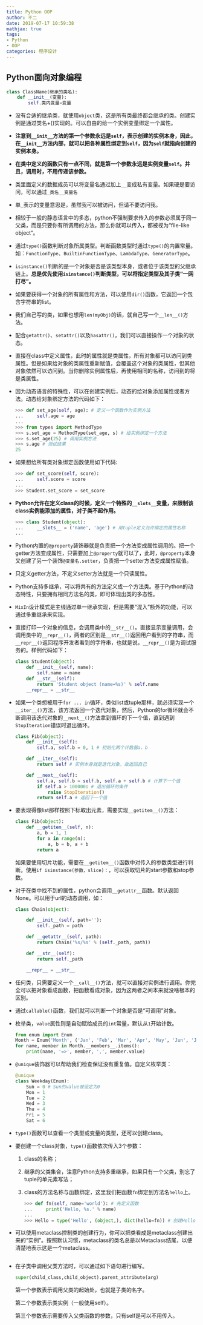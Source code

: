 ```yaml
---
title: Python OOP
author: 不二
date: 2019-07-17 10:59:38
mathjax: true
tags: 
- Python
- OOP
categories: 程序设计
---
```


## Python面向对象编程

```Python
class ClassName(继承的类名):
    def __init__(变量):
        self.类内变量=变量
```

- 没有合适的继承类，就使用`object`类，这是所有类最终都会继承的类。创建实例是通过类名+()实现的。可以自由的给一个实例变量绑定一个属性。

- **注意到`__init__`方法的第一个参数永远是`self`，表示创建的实例本身，因此，在`__init__`方法内部，就可以把各种属性绑定到`self`，因为`self`就指向创建的实例本身。**

  <!-- more -->

- **在类中定义的函数只有一点不同，就是第一个参数永远是实例变量`self`。并且，调用时，不用传递该参数。**

- 类里面定义的数据成员可以将变量名通过加上`__`变成私有变量。如果硬是要访问，可以通过`_类名__变量名`

- 单`_`表示的变量意思是，虽然我可以被访问，但请不要访问我。

- 相较于一般的静态语言中的多态，python不强制要求传入的参数必须属于同一父类，而是只要你有所调用的方法，那么你就可以传入，都被视为“file-like object“。

- 通过`type()`函数判断对象所属类型。判断函数类型时通过`type()`的内置常量。如：`FunctionType`、`BuiltinFunctionType`、`LambdaType`、`GeneratorType`。

- `isinstance()`判断的是一个对象是否是该类型本身，或者位于该类型的父继承链上。**总是优先使用`isinstance()`判断类型，可以将指定类型及其子类“一网打尽”。**

- 如果要获得一个对象的所有属性和方法，可以使用`dir()`函数，它返回一个包含字符串的list。

- 我们自己写的类，如果也想用`len(myObj)`的话，就自己写一个`__len__()`方法。

- 配合`getattr()`、`setattr()`以及`hasattr()`，我们可以直接操作一个对象的状态。

- 直接在class中定义属性，此时的属性就是类属性，所有对象都可以访问到类属性。但是如果给对象的类属性重新赋值，会覆盖这个对象的类属性，但其他对象依然可以访问到。当你删除实例属性后，再使用相同的名称，访问到的将是类属性。

- 因为动态语言的特殊性，可以在创建实例后，动态的给对象添加属性或者方法。动态给对象绑定方法的代码如下：

  ```python
  >>> def set_age(self, age): # 定义一个函数作为实例方法
  ...     self.age = age
  ...
  >>> from types import MethodType
  >>> s.set_age = MethodType(set_age, s) # 给实例绑定一个方法
  >>> s.set_age(25) # 调用实例方法
  >>> s.age # 测试结果
  25
  ```

- 如果想给所有类对象绑定函数使用如下代码:

  ```python
  >>> def set_score(self, score):
  ...     self.score = score
  ...
  >>> Student.set_score = set_score
  ```

- **Python允许在定义class的时候，定义一个特殊的`__slots__`变量，来限制该class实例能添加的属性，对子类不起作用。**

  ```Python
  >>> class Student(object):
  ...     __slots__ = ('name', 'age') # 用tuple定义允许绑定的属性名称
  ...
  ```

- Python内置的`@property`装饰器就是负责把一个方法变成属性调用的。把一个getter方法变成属性，只需要加上`@property`就可以了，此时，`@property`本身又创建了另一个装饰`@变量名.setter`，负责把一个setter方法变成属性赋值。

- 只定义getter方法，不定义setter方法就是一个只读属性。

- Python支持多继承，可以将共有的方法定义成一个方法类。基于Python的动态特性，只要拥有相同方法名的类，即可体现出类的多态性。

- `MixIn`设计模式是主线通过单一继承实现，但是需要“混入”额外的功能，可以通过多重继承来实现。

- 直接打印一个对象的信息，会调用类中的`__str__()`。直接显示变量调用，会调用类中的`__repr__()`，两者的区别是`__str__()`返回用户看到的字符串，而`__repr__()`返回程序开发者看到的字符串，也就是说，`__repr__()`是为调试服务的。样例代码如下：

  ```python
  class Student(object):
      def __init__(self, name):
          self.name = name
      def __str__(self):
          return 'Student object (name=%s)' % self.name
      __repr__ = __str__
  ```

- 如果一个类想被用于`for ... in`循环，类似list或tuple那样，就必须实现一个`__iter__()`方法，该方法返回一个迭代对象，然后，Python的for循环就会不断调用该迭代对象的`__next__()`方法拿到循环的下一个值，直到遇到`StopIteration`错误时退出循环。

  ```python
  class Fib(object):
      def __init__(self):
          self.a, self.b = 0, 1 # 初始化两个计数器a，b
  
      def __iter__(self):
          return self # 实例本身就是迭代对象，故返回自己
  
      def __next__(self):
          self.a, self.b = self.b, self.a + self.b # 计算下一个值
          if self.a > 100000: # 退出循环的条件
              raise StopIteration()
          return self.a # 返回下一个值
  ```

- 要表现得像list那样按照下标取出元素，需要实现`__getitem__()`方法：

  ```python
  class Fib(object):
      def __getitem__(self, n):
          a, b = 1, 1
          for x in range(n):
              a, b = b, a + b
          return a
  ```

  如果要使用切片功能，需要在`__getitem__()`函数中对传入的参数类型进行判断。使用`if isinstance(参数，slice)：`，可以获取切片的start参数和stop参数。

- 对于在类中找不到的属性，python会调用`__getattr__`函数。默认返回None。可以用于url的动态调用，如：

  ```python
  class Chain(object):
  
      def __init__(self, path=''):
          self._path = path
  
      def __getattr__(self, path):
          return Chain('%s/%s' % (self._path, path))
  
      def __str__(self):
          return self._path
  
      __repr__ = __str__
  ```

- 任何类，只需要定义一个`__call__()`方法，就可以直接对实例进行调用。你完全可以把对象看成函数，把函数看成对象，因为这两者之间本来就没啥根本的区别。

- 通过`callable()`函数，我们就可以判断一个对象是否是“可调用”对象。

- 枚举类，`value`属性则是自动赋给成员的`int`常量，默认从`1`开始计数。

  ```python
  from enum import Enum
  Month = Enum('Month', ('Jan', 'Feb', 'Mar', 'Apr', 'May', 'Jun', 'Jul', 'Aug', 'Sep', 'Oct', 'Nov', 'Dec'))
  for name, member in Month.__members__.items():
      print(name, '=>', member, ',', member.value)
  ```

- `@unique`装饰器可以帮助我们检查保证没有重复值。自定义枚举类：

  ```python
  @unique
  class Weekday(Enum):
      Sun = 0 # Sun的value被设定为0
      Mon = 1
      Tue = 2
      Wed = 3
      Thu = 4
      Fri = 5
      Sat = 6
  ```

- `type()`函数可以查看一个类型或变量的类型，还可以创建class。

- 要创建一个class对象，`type()`函数依次传入3个参数：

  1. class的名称；

  2. 继承的父类集合，注意Python支持多重继承，如果只有一个父类，别忘了tuple的单元素写法；

  3. class的方法名称与函数绑定，这里我们把函数`fn`绑定到方法名`hello`上。

     ```python
     >>> def fn(self, name='world'): # 先定义函数
     ...     print('Hello, %s.' % name)
     ...
     >>> Hello = type('Hello', (object,), dict(hello=fn)) # 创建Hello class
     ```

- 可以使用metaclass控制类的创建行为，你可以把类看成是metaclass创建出来的“实例”。按照默认习惯，metaclass的类名总是以Metaclass结尾，以便清楚地表示这是一个metaclass。

  ```python
  
  ```

- 在子类中调用父类方法时，可以通过如下语句进行编写。

  ```python
  super(child_class,child_object).parent_attribute(arg)
  ```

  第一个参数表示调用父类的起始处，也就是子类的名字。

  第二个参数表示类实例（一般使用self）。

  第三个参数表示需要传入父类函数的参数，只有self是可以不用传入。

  
